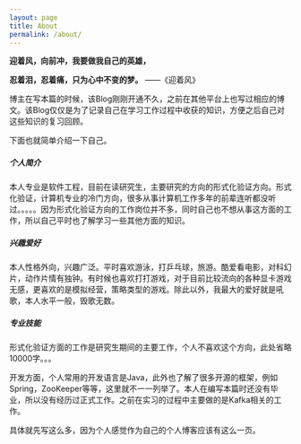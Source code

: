 ```yaml
---
layout: page
title: About
permalink: /about/
---
```


**迎着风，向前冲，我要做我自己的英雄，**

**忍着泪，忍着痛，只为心中不变的梦。**              ——《迎着风》



博主在写本篇的时候，该Blog刚刚开通不久，之前在其他平台上也写过相应的博文。该Blog仅仅是为了记录自己在学习工作过程中收获的知识，方便之后自己对这些知识的复习回顾。

下面也就简单介绍一下自己。

##### 个人简介

本人专业是软件工程，目前在读研究生，主要研究的方向的形式化验证方向。形式化验证，计算机专业的冷门方向，很多从事计算机工作多年的前辈连听都没听过。。。。。因为形式化验证方向的工作岗位并不多，同时自己也不想从事这方面的工作，所以自己平时也了解学习一些其他方面的知识。

##### 兴趣爱好

本人性格外向，兴趣广泛。平时喜欢游泳，打乒乓球，旅游。酷爱看电影，对科幻片，动作片情有独钟。有时候也喜欢打打游戏，对于目前比较流向的各种显卡游戏无感，更喜欢的是模拟经营，策略类型的游戏。除此以外，我最大的爱好就是吼歌，本人水平一般，毁歌无数。

##### 专业技能

形式化验证方面的工作是研究生期间的主要工作，个人不喜欢这个方向，此处省略10000字。。。

开发方面，个人常用的开发语言是Java，此外也了解了很多开源的框架，例如Spring，ZooKeeper等等，这里就不一一列举了。本人在编写本篇时还没有毕业，所以没有经历过正式工作。之前在实习的过程中主要做的是Kafka相关的工作。



具体就先写这么多，因为个人感觉作为自己的个人博客应该有这么一页。